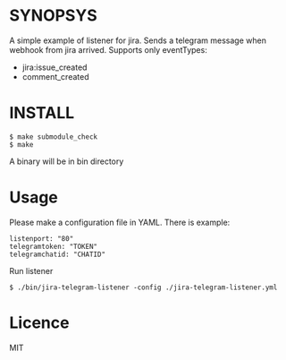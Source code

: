# SYNOPSYS

A simple example of listener for jira. Sends a telegram message when webhook from jira arrived. 
Supports only eventTypes:
 - jira:issue_created
 - comment_created


# INSTALL

	$ make submodule_check
	$ make

A binary will be in bin directory

# Usage

Please make a configuration file in YAML. There is example:

```
listenport: "80"
telegramtoken: "TOKEN"
telegramchatid: "CHATID"
```

Run listener

	$ ./bin/jira-telegram-listener -config ./jira-telegram-listener.yml


# Licence

MIT
